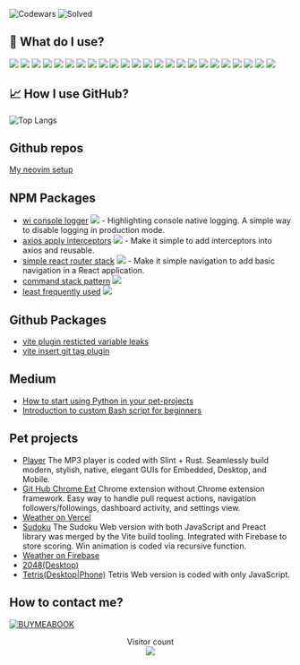 ![Codewars](https://www.codewars.com/users/Vladislav/badges/micro) ![Solved](https://badges.peiyuan.ch/leetcode/vladislavkovaliov/solved)


## 🔧 What do I use?
![](https://img.shields.io/badge/OS-Linux-informational?style=flat&logo=linux&logoColor=white&color=2bbc8a) ![](https://img.shields.io/badge/OS-MacOS-informational?style=flat&logo=macos&logoColor=white&color=2bbc8a) ![](https://img.shields.io/badge/Editor-WebStorm-informational?style=flat&logo=webstorm&logoColor=white&color=2bbc8a) ![](https://img.shields.io/badge/Code-Python-informational?style=flat&logo=python&logoColor=white&color=2bbc8a) ![](https://img.shields.io/badge/Code-Node-informational?style=flat&logo=node.js&logoColor=white&color=2bbc8a) ![](https://img.shields.io/badge/Code-JavaScript-informational?style=flat&logo=javascript&logoColor=white&color=2bbc8a) ![](https://img.shields.io/badge/Code-TypeScript-informational?style=flat&logo=typescript&logoColor=white&color=2bbc8a) ![](https://img.shields.io/badge/Code-Durt-informational?style=flat&logo=durt&logoColor=white&color=2bbc8a) ![](https://img.shields.io/badge/Mobile-Flutter-2bbc8a?style=flat&logoColor=white) ![](https://img.shields.io/badge/Code-WebGL-informational?style=flat&logo=webgl&logoColor=white&color=2bbc8a) ![](https://img.shields.io/badge/Code-React-informational?style=flat&logo=react&logoColor=white&color=2bbc8a) ![](https://img.shields.io/badge/Shell-Bash-informational?style=flat&logo=gnu-bash&logoColor=white&color=2bbc8a) ![](https://img.shields.io/badge/Tools-MongoDB-informational?style=flat&logo=mongodb&logoColor=white&color=2bbc8a) ![](https://img.shields.io/badge/Cloud-Digital_Ocean-informational?style=flat&logo=digitalocean&logoColor=white&color=2bbc8a) ![](https://img.shields.io/badge/Code-Raspberry-PI?style=flat&logo=raspberrypi&logoColor=white&color=2bbc8a) ![](https://img.shields.io/badge/Auto-Mazda-informational?style=flat&logo=mazda&logoColor=white&color=2bbc8a) ![](https://img.shields.io/badge/Music-Bose-info?style=flat&logo=bose&logoColor=white&color=2bbc8a) ![](https://img.shields.io/badge/Code-GitLab-informational?style=flat&logo=gitlab&logoColor=white&color=2bbc8a) ![](https://img.shields.io/badge/Code-Gulp-informational?style=flat&logo=gulp&logoColor=white&color=2bbc8a) ![](https://img.shields.io/badge/Code-iterm2-informational?style=flat&logo=iterm2&logoColor=white&color=2bbc8a) ![](https://img.shields.io/badge/Code-nestjs-informational?style=flat&logo=nestjs&logoColor=white&color=2bbc8a) ![](https://img.shields.io/badge/Games-Playstation_4-informational?style=flat&logo=playstation4&logoColor=white&color=2bbc8a) ![](https://img.shields.io/badge/Games-Playstation_5-informational?style=flat&logo=playstation5&logoColor=white&color=2bbc8a) ![](https://img.shields.io/badge/Games-Steam-informational?style=flat&logo=steam&logoColor=white&color=2bbc8a)

## &#x1f4c8; How I use GitHub?
![Top Langs](https://github-readme-stats.vercel.app/api/top-langs/?username=vladislavkovaliov&layout=compact&theme=dark)

## Github repos
[My neovim setup](https://github.com/vladislavkovaliov/nvim)

## NPM Packages
- [wi console logger](https://www.npmjs.com/package/wi-console-logger) ![](https://wi-npm-downloads-stats.vercel.app/api/versions/wi-console-logger) - Highlighting console native logging. A simple way to disable logging in production mode.
- [axios apply interceptors](https://www.npmjs.com/package/axios-apply-interceptors) ![](https://wi-npm-downloads-stats.vercel.app/api/versions/axios-apply-interceptors) - Make it simple to add interceptors into axios and reusable.
- [simple react router stack](https://www.npmjs.com/package/simple-react-router-stack) ![](https://wi-npm-downloads-stats.vercel.app/api/versions/simple-react-router-stack) - Make it simple navigation to add basic navigation in a React application.
- [command stack pattern](https://www.npmjs.com/package/command-stack-pattern) ![](https://wi-npm-downloads-stats.vercel.app/api/versions/command-stack-pattern)
- [least frequently used](https://www.npmjs.com/package/least-frequently-used) ![](https://wi-npm-downloads-stats.vercel.app/api/versions/least-frequently-used)

 
## Github Packages
- [vite plugin resticted variable leaks](https://github.com/users/vladislavkovaliov/packages/npm/package/vite-plugin-resticted-variable-leaks)
- [vite insert git tag plugin](https://github.com/vladislavkovaliov/vite-insert-git-tag-plugin/pkgs/npm/vite-insert-git-tag-plugin)

## Medium

- [How to start using Python in your pet-projects](https://v-v-kovaliov.medium.com/how-to-start-use-python-in-yours-pet-projects-1f56a461a2b1)
- [Introduction to custom Bash script for beginners](https://medium.com/@v-v-kovaliov/introduction-to-custom-bash-script-for-beginners-6fe65e0e5c39)

## Pet projects
- [Player](https://github.com/vladislavkovaliov/rust-mp3-player)
  The MP3 player is coded with Slint + Rust. Seamlessly build modern, stylish, native, elegant GUIs for Embedded, Desktop, and Mobile.
- [Git Hub Chrome Ext](https://chromewebstore.google.com/detail/github-helpers/jlppehgmheodaeknongkilmmhfjgjgjp?authuser=0&hl=en)
  Chrome extension without Chrome extension framework. Easy way to handle pull request actions, navigation followers/followings, dashboard activity, and settings view.
- [Weather on Vercel](https://weather-ochre-iota.vercel.app/)
- [Sudoku](https://sudoky-47d5d.web.app)
  The Sudoku Web version with both JavaScript and Preact library was merged by the Vite build tooling. Integrated with Firebase to store scoring. Win animation is coded via recursive function.
- [Weather on Firebase](https://weat-29010.firebaseapp.com/)
- [2048(Desktop)](https://project-6084874703720778896.web.app/)
- [Tetris(Desktop|Phone)](https://tetris-4f4f6.web.app/)
  Tetris Web version is coded with only JavaScript.
  
## How to contact me?
[![BUYMEABOOK](https://img.shields.io/badge/buymeabook-ffd966?style=for-the-badge&logo=buymeacoffee&logoColor=white)](https://www.buymeacoffee.com/vkovaliov)

<p align="center"> 
  <div align="center">Visitor count</div>
  <div align="center">
    <img src="https://profile-counter.glitch.me/vladislavkovaliov/count.svg"/>
  </div> 
</p>

